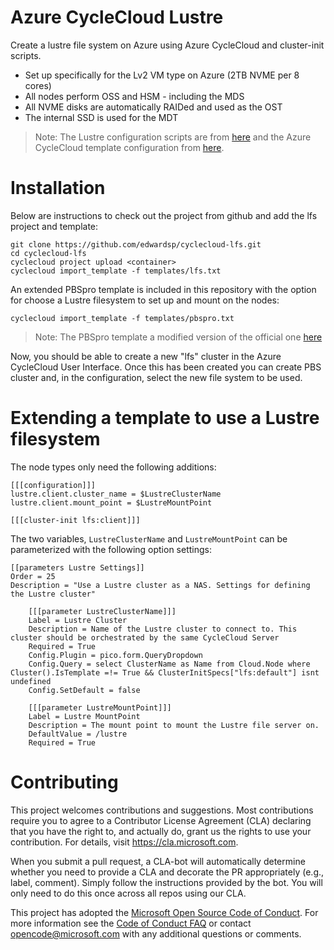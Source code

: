# Azure CycleCloud Lustre

Create a lustre file system on Azure using Azure CycleCloud and cluster-init scripts.

* Set up specifically for the Lv2 VM type on Azure (2TB NVME per 8 cores)
* All nodes perform OSS and HSM - including the MDS
* All NVME disks are automatically RAIDed and used as the OST
* The internal SSD is used for the MDT

> Note: The Lustre configuration scripts are from [here](https://github.com/Azure/azurehpc/tree/master/scripts) and the Azure CycleCloud template configuration from [here](https://github.com/hmeiland/cyclecloud-lustre).

# Installation

Below are instructions to check out the project from github and add the lfs project and template:

```
git clone https://github.com/edwardsp/cyclecloud-lfs.git
cd cyclecloud-lfs
cyclecloud project upload <container>
cyclecloud import_template -f templates/lfs.txt
```

An extended PBSpro template is included in this repository with the option for choose a Lustre filesystem to set up and mount on the nodes:

```
cyclecloud import_template -f templates/pbspro.txt
```

> Note: The PBSpro template a modified version of the official one [here](https://github.com/Azure/cyclecloud-pbspro/blob/master/templates/pbspro.txt)

Now, you should be able to create a new "lfs" cluster in the Azure CycleCloud User Interface.  Once this has been created you can create PBS cluster and, in the configuration, select the new file system to be used.

# Extending a template to use a Lustre filesystem

The node types only need the following additions:

```
[[[configuration]]]
lustre.client.cluster_name = $LustreClusterName
lustre.client.mount_point = $LustreMountPoint

[[[cluster-init lfs:client]]]
```

The two variables, `LustreClusterName` and `LustreMountPoint` can be parameterized with the following option settings:

```
[[parameters Lustre Settings]]        
Order = 25
Description = "Use a Lustre cluster as a NAS. Settings for defining the Lustre cluster"

    [[[parameter LustreClusterName]]]
    Label = Lustre Cluster
    Description = Name of the Lustre cluster to connect to. This cluster should be orchestrated by the same CycleCloud Server
    Required = True
    Config.Plugin = pico.form.QueryDropdown
    Config.Query = select ClusterName as Name from Cloud.Node where Cluster().IsTemplate =!= True && ClusterInitSpecs["lfs:default"] isnt undefined
    Config.SetDefault = false

    [[[parameter LustreMountPoint]]]
    Label = Lustre MountPoint
    Description = The mount point to mount the Lustre file server on.
    DefaultValue = /lustre
    Required = True
```

# Contributing

This project welcomes contributions and suggestions.  Most contributions require you to agree to a
Contributor License Agreement (CLA) declaring that you have the right to, and actually do, grant us
the rights to use your contribution. For details, visit https://cla.microsoft.com.

When you submit a pull request, a CLA-bot will automatically determine whether you need to provide
a CLA and decorate the PR appropriately (e.g., label, comment). Simply follow the instructions
provided by the bot. You will only need to do this once across all repos using our CLA.

This project has adopted the [Microsoft Open Source Code of Conduct](https://opensource.microsoft.com/codeofconduct/).
For more information see the [Code of Conduct FAQ](https://opensource.microsoft.com/codeofconduct/faq/) or
contact [opencode@microsoft.com](mailto:opencode@microsoft.com) with any additional questions or comments.